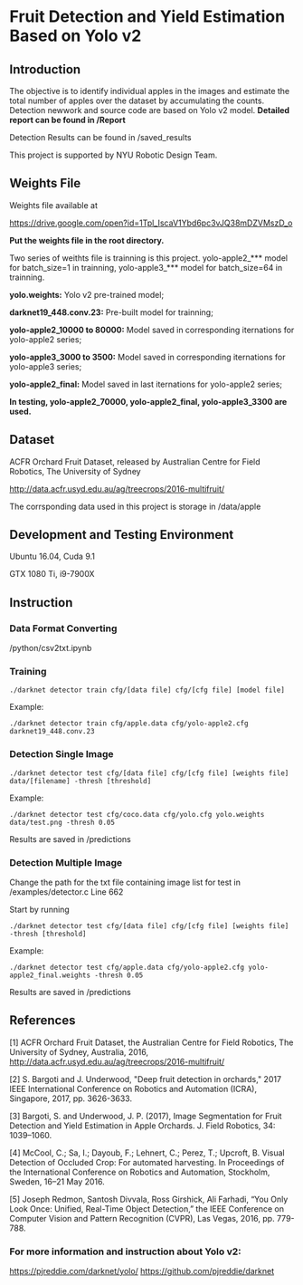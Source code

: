 # Fruit Detection and Yield Estimation Based on Yolo v2
## Introduction
The objective is to identify individual apples in the images and estimate the total number of apples over the dataset by accumulating the counts. Detection newwork and source code are based on Yolo v2 model. **Detailed report can be found in /Report**

Detection Results can be found in /saved_results

This project is supported by NYU Robotic Design Team.

## Weights File

Weights file available at

https://drive.google.com/open?id=1Tpl_IscaV1Ybd6pc3vJQ38mDZVMszD_o

**Put the weights file in the root directory.**

Two series of weithts file is trainning is this project. yolo-apple2_*** model for batch_size=1 in trainning, yolo-apple3_*** model for batch_size=64 in trainning.

**yolo.weights:** Yolo v2 pre-trained model;

**darknet19_448.conv.23:** Pre-built model for trainning;

**yolo-apple2_10000 to 80000:** Model saved in corresponding iternations for yolo-apple2 series;

**yolo-apple3_3000 to 3500:** Model saved in corresponding iternations for yolo-apple3 series;

**yolo-apple2_final:** Model saved in last iternations for yolo-apple2 series;

**In testing, yolo-apple2_70000, yolo-apple2_final, yolo-apple3_3300 are used.**

## Dataset
ACFR Orchard Fruit Dataset, released by Australian Centre for Field Robotics, The University of Sydney

http://data.acfr.usyd.edu.au/ag/treecrops/2016-multifruit/

The corrsponding data used in this project is storage in /data/apple
         
## Development and Testing Environment

Ubuntu 16.04, Cuda 9.1

GTX 1080 Ti, i9-7900X

## Instruction
### Data Format Converting
/python/csv2txt.ipynb
### Training
```./darknet detector train cfg/[data file] cfg/[cfg file] [model file]```

Example:

```./darknet detector train cfg/apple.data cfg/yolo-apple2.cfg darknet19_448.conv.23```
### Detection Single Image
```./darknet detector test cfg/[data file] cfg/[cfg file] [weights file] data/[filename] -thresh [threshold]```

Example:

```./darknet detector test cfg/coco.data cfg/yolo.cfg yolo.weights data/test.png -thresh 0.05```

Results are saved in /predictions
### Detection Multiple Image
Change the path for the txt file containing image list for test in /examples/detector.c Line 662

Start by running

```./darknet detector test cfg/[data file] cfg/[cfg file] [weights file] -thresh [threshold]```

Example:

```./darknet detector test cfg/apple.data cfg/yolo-apple2.cfg yolo-apple2_final.weights -thresh 0.05```

Results are saved in /predictions

## References
[1] ACFR Orchard Fruit Dataset, the Australian Centre for Field Robotics, The University of Sydney, Australia, 2016, http://data.acfr.usyd.edu.au/ag/treecrops/2016-multifruit/

[2] S. Bargoti and J. Underwood, "Deep fruit detection in orchards," 2017 IEEE International Conference on Robotics and Automation (ICRA), Singapore, 2017, pp. 3626-3633.

[3] Bargoti, S. and Underwood, J. P. (2017), Image Segmentation for Fruit Detection and Yield Estimation in Apple Orchards. J. Field Robotics, 34: 1039–1060. 

[4] McCool, C.; Sa, I.; Dayoub, F.; Lehnert, C.; Perez, T.; Upcroft, B. Visual Detection of Occluded Crop: For automated harvesting. In Proceedings of the International Conference on Robotics and Automation, Stockholm, Sweden, 16–21 May 2016.

[5] Joseph Redmon, Santosh Divvala, Ross Girshick, Ali Farhadi, “You Only Look Once: Unified, Real-Time Object Detection,” the IEEE Conference on Computer Vision and Pattern Recognition (CVPR), Las Vegas, 2016, pp. 779-788.

### For more information and instruction about Yolo v2:

https://pjreddie.com/darknet/yolo/
https://github.com/pjreddie/darknet

